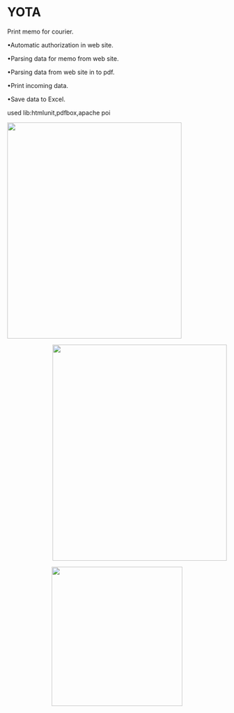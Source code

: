 # YOTA
Print memo for courier.

•Automatic authorization in web site.

•Parsing data for memo from web site.

•Parsing data from web site in to pdf.

•Print incoming data.

•Save data to Excel.

used lib:htmlunit,pdfbox,apache poi

<p align="left"><img src="https://pp.vk.me/c636920/v636920263/24364/jjETBdKBKMU.jpg" width="400" height="495"></p>
<p align="right"><img src="https://pp.vk.me/c636920/v636920263/2436c/TF9w40jE8fc.jpg" width="400" height="495"></p>
<p align="center">
  <img align="center" src="https://pp.vk.me/c636920/v636920263/24373/zYMuc3g86h4.jpg" width="300" height="319">
</p>

